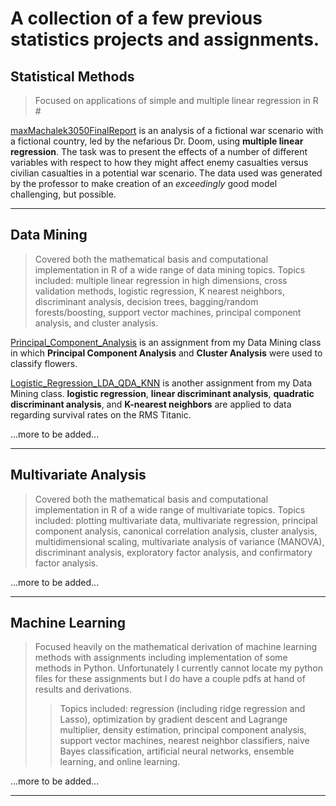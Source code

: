 A collection of a few previous statistics projects and assignments.
=====

## Statistical Methods
>Focused on applications of simple and multiple linear regression in R #

[maxMachalek3050FinalReport](https://github.com/MaxMachalek/PriorStatsWork/blob/main/maxMachalek3050FinalReport.pdf) is an analysis of a fictional war scenario with a fictional country, led by the nefarious Dr. Doom, using **multiple linear regression**. The task was to present the effects of a number of different variables with respect to how they might affect enemy casualties versus civilian casualties in a potential war scenario. The data used was generated by the professor to make creation of an *exceedingly* good model challenging, but possible.

-----

## Data Mining
>Covered both the mathematical basis and computational implementation in R of a wide range of data mining topics. Topics included: multiple linear regression in high dimensions, cross validation methods, logistic regression, K nearest neighbors, discriminant analysis, decision trees, bagging/random forests/boosting, support vector machines, principal component analysis, and cluster analysis. 

[Principal_Component_Analysis](https://github.com/MaxMachalek/PriorStatsWork/blob/main/DataMining_PCA/Principal_Component_Analysis.pdf) is an assignment from my Data Mining class in which **Principal Component Analysis** and **Cluster Analysis** were used to classify flowers. 


[Logistic_Regression_LDA_QDA_KNN](https://github.com/MaxMachalek/PriorStatsWork/blob/main/DataMining_LogisticReg_LDA_QDA_KNN/Logistic_Regression_LDA_QDA_KNN.pdf) is another assignment from my Data Mining class. **logistic regression**, **linear discriminant analysis**, **quadratic discriminant analysis**, and **K-nearest neighbors** are applied to data regarding survival rates on the RMS Titanic.


...more to be added...

-----

## Multivariate Analysis 
>Covered both the mathematical basis and computational implementation in R of a wide range of multivariate topics. Topics included: plotting multivariate data, multivariate regression, principal component analysis, canonical correlation analysis, cluster analysis, multidimensional scaling, multivariate analysis of variance (MANOVA), discriminant analysis, exploratory factor analysis, and confirmatory factor analysis.


...more to be added...

-----

## Machine Learning
>Focused heavily on the mathematical derivation of machine learning methods with assignments including implementation of some methods in Python. Unfortunately I currently cannot locate my python files for these assignments but I do have a couple pdfs at hand of results and derivations. 
>>Topics included: regression (including ridge regression and Lasso), optimization by gradient descent and Lagrange multiplier, density estimation, principal component analysis, support vector machines, nearest neighbor classifiers, naive Bayes classification, artificial neural networks, ensemble learning, and online learning.


...more to be added...

-----

